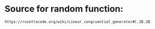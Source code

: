 # Source for random function:
    https://rosettacode.org/wiki/Linear_congruential_generator#C.2B.2B